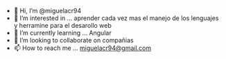 - 👋 Hi, I’m @miguelacr94
- 👀 I’m interested in ...  aprender cada vez mas el manejo de los lenguajes y herramine para el desarollo web
- 🌱 I’m currently learning ...  Angular  
- 💞️ I’m looking to collaborate on  compañias 
- 📫 How to reach me ...  miguelacr94@gmail.com

<!---
miguelacr94/miguelacr94 is a ✨ special ✨ repository because its `README.md` (this file) appears on your GitHub profile.
You can click the Preview link to take a look at your changes.
--->
